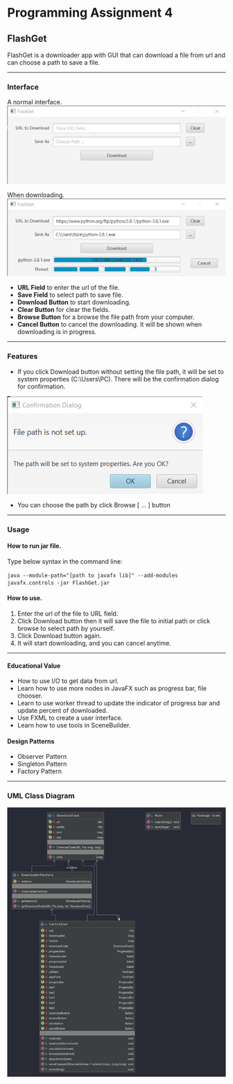 # Programming Assignment 4

## FlashGet

FlashGet is a downloader app with GUI that can download a file from url and can choose a path to save a file.

***

### Interface
A normal interface.
![FlashGet Interface](src/images/interface.png)

When downloading.
![FlashGet Interface Downloading](src/images/Downloading.png)

- **URL Field** to enter the url of the file.
- **Save Field** to select path to save file.
- **Download Button** to start downloading.
- **Clear Button** for clear the fields.
- **Browse Button** for a browse the file path from your computer.
- **Cancel Button** to cancel the downloading. It will be shown when downloading is in progress.

***

### Features

* If you click Download button without setting the file path, it will be set to system properties (C:\Users\PC).
There will be the confirmation dialog for confirmation.

![Confirmation Dialog](src/images/Confirmation.png)

* You can choose the path by click Browse [ ... ] button

***

### Usage

#### How to run jar file.

Type below syntax in the command line:

`
java --module-path="[path to javafx lib]" --add-modules javafx.controls -jar FlashGet.jar
`

#### How to use.

1. Enter the url of the file to URL field.
2. Click Download button then it will save the file to initial path or click browse to select path by yourself.
3. Click Download button again.
4. It will start downloading, and you can cancel anytime.

***

#### Educational Value

* How to use I/O to get data from url.
* Learn how to use more nodes in JavaFX such as progress bar, file chooser.
* Learn to use worker thread to update the indicator of progress bar and update percent of downloaded.
* Use FXML to create a user interface.
* Learn how to use tools in SceneBuilder.

#### Design Patterns

* Observer Pattern
* Singleton Pattern
* Factory Pattern

***

### UML Class Diagram

![UML](src/images/uml.png)